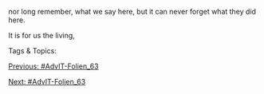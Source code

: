 nor long remember, 
what we say here, but 
it can never forget 
what they did here.
   It is for us the living, 

   Tags & Topics:
   

[Previous: #AdvIT-Folien_63](AdvIT-Folien_63.md)

[Next: #AdvIT-Folien_63](AdvIT-Folien_63.md)
